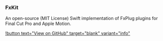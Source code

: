 ### FxKit

An open-source (MIT License) Swift implementation of FxPlug plugins for Final Cut Pro and Apple Motion.

[!button text="View on GitHub" target="blank" variant="info"](https://github.com/jslinker/FxKit)